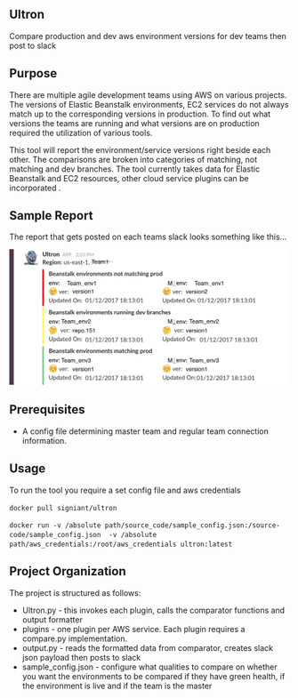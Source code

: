 Ultron
---
Compare production and dev aws environment
versions for dev teams then post to slack

Purpose
---
There are multiple agile development teams using AWS on various 
projects. The versions of Elastic Beanstalk environments, EC2
services do not always match up to the corresponding versions in production. To find out
what versions the teams are running and what versions are on production required the 
utilization of various tools. 

This tool will report the environment/service versions right beside each other. The comparisons
 are broken into categories of matching, not matching and dev branches. The tool currently takes data
 for Elastic Beanstalk and EC2 resources, other cloud service plugins
 can be incorporated .


Sample Report
---

The report that gets posted on each teams slack looks something like this...

![Sample Report](https://raw.githubusercontent.com/Signiant/ultron/master/images/sample_ultron_report.png)


Prerequisites
---

* A config file determining master team and regular team connection information.

Usage
---
To run the tool you require a set config file and aws credentials

`docker pull signiant/ultron`

`docker run -v /absolute path/source_code/sample_config.json:/source-code/sample_config.json  -v /absolute path/aws_credentials:/root/aws_credentials ultron:latest`



Project Organization
---
  
The project is structured as follows:

* Ultron.py - this invokes each plugin, calls the comparator functions and output formatter
* plugins - one plugin per AWS service. Each plugin requires a compare.py implementation.
* output.py - reads the formatted data from comparator, creates slack json payload then posts to slack
* sample_config.json -  configure what qualities to compare on whether you want the environments to be compared if they have green health, if the environment is live and if the team is the master 











